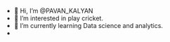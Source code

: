 - 👋 Hi, I’m @PAVAN_KALYAN
- 👀 I’m interested in play cricket.
- 🌱 I’m currently learning Data science and analytics.
- <!---
Pallapup/Pallapup is a ✨ special ✨ repository because its `README.md` (this file) appears on your GitHub profile.
You can click the Preview link to take a look at your changes.
--->
